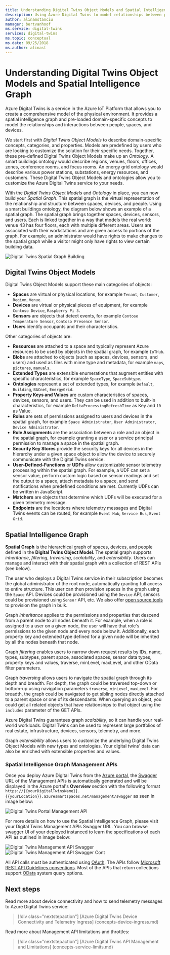 ```yaml
---
title: Understanding Digital Twins Object Models and Spatial Intelligence Graph with Azure Digital Twins | Microsoft Docs
description: Using Azure Digital Twins to model relationships between people, places, and devices
author: alinamstanciu
manager: bertvanhoof
ms.service: digital-twins
services: digital-twins
ms.topic: conceptual
ms.date: 09/25/2018
ms.author: alinast
---
```


# Understanding Digital Twins Object Models and Spatial Intelligence Graph

Azure Digital Twins is a service in the Azure IoT Platform that allows you to create a comprehensive model of the physical environment. It provides a spatial intelligence graph and pre-loaded domain-specific concepts to model the relationships and interactions between people, spaces, and devices.

We start first with _Digital Twins Object Models_ to describe domain-specific concepts, categories, and properties. Models are predefined by users who are looking to customize the solution for their specific needs. Together, these pre-defined Digital Twins Object Models make up an _Ontology_. A smart buildings ontology would describe regions, venues, floors, offices, zones, conference rooms, and focus rooms. An energy grid ontology would describe various power stations, substations, energy resources, and customers. These Digital Twins Object Models and ontologies allow you to customize the Azure Digital Twins service to your needs.

With the _Digital Twins Object Models_ and _Ontology_ in place, you can now build your _Spatial Graph_. This spatial graph is the virtual representation of the relationship and structure between spaces, devices, and people. Using a smart buildings ontology, the diagram below shows an example of a spatial graph. The spatial graph brings together spaces, devices, sensors, and users. Each is linked together in a way that models the real world: venue 43 has four floors, each with multiple different areas. Users are associated with their workstations and are given access to portions of the graph.  For example, an administrator would have rights to make changes to the spatial graph while a visitor might only have rights to view certain building data.

![Digital Twins Spatial Graph Building][1]

## Digital Twins Object Models

Digital Twins Object Models support these main categories of objects:

- **Spaces** are virtual or physical locations, for example `Tenant`, `Customer`, `Region`, `Venue`.
- **Devices** are virtual or physical pieces of equipment, for example `Contoso Device`, `Raspberry Pi 3`.
- **Sensors** are objects that detect events, for example `Contoso Temperature Sensor`, `Contoso Presence Sensor`.
- **Users** identify occupants and their characteristics.

Other categories of objects are:

- **Resources** are attached to a space and typically represent Azure resources to be used by objects in the spatial graph, for example `IoTHub`.
- **Blobs** are attached to objects (such as spaces, devices, sensors, and users) and used as files with mime type and metadata, for example `maps`, `pictures`, `manuals`.
- **Extended Types** are extensible enumerations that augment entities with specific characteristics, for example `SpaceType`, `SpaceSubtype`.
- **Ontologies** represent a set of extended types, for example `Default`, `Building`, `BACnet`, `EnergyGrid`.
- **Property Keys and Values** are custom characteristics of spaces, devices, sensors, and users. They can be used in addition to built-in characteristics, for example `DeltaProcessingRefreshTime` as Key and `10` as Value.
- **Roles** are sets of permissions assigned to users and devices in the spatial graph, for example `Space Administrator`, `User Administrator`, `Device Administrator`.
- **Role Assignments** are the association between a role and an object in the spatial graph, for example granting a user or a service principal permission to manage a space in the spatial graph.
- **Security Key Stores** provide the security keys for all devices in the hierarchy under a given space object to allow the device to securely communicate with the Digital Twins service.
- **User-Defined-Functions** or **UDFs** allow customizable sensor telemetry processing within the spatial graph. For example, a UDF can set a sensor value, perform custom logic based on sensor readings and set the output to a space, attach metadata to a space, and send notifications when predefined conditions are met. Currently UDFs can be written in JavaScript.
- **Matchers** are objects that determine which UDFs will be executed for a given telemetry message.
- **Endpoints** are the locations where telemetry messages and Digital Twins events can be routed, for example `Event Hub`, `Service Bus`, `Event Grid`.

## Spatial Intelligence Graph

**Spatial Graph** is the hierarchical graph of spaces, devices, and people defined in the **Digital Twins Object Model**. The spatial graph supports _inheritance_, _filtering_, _traversing_, _scalability_, and _extensibility_. Users can manage and interact with their spatial graph with a collection of REST APIs (see below). 

The user who deploys a Digital Twins service in their subscription becomes the global administrator of the root node, automatically granting full access to entire structure. This user can then provision spaces in the graph using the `Space` API. Devices could be provisioned using the `Device` API, sensors could be provisioned using `Sensor` API, etc. We also offer [open source tools](https://github.com/Azure-Samples/digital-twins-samples-csharp) to provision the graph in bulk.

Graph _inheritance_ applies to the permissions and properties that descend from a parent node to all nodes beneath it. For example, when a role is assigned to a user on a given node, the user will have that role's permissions to the given node and every node below it. Additionally, each property key and extended type defined for a given node will be inherited by all the nodes beneath that node.

Graph _filtering_ enables users to narrow down request results by IDs, name, types, subtypes, parent space, associated spaces, sensor data types, property keys and values, traverse, minLevel, maxLevel, and other OData filter parameters.

Graph _traversing_ allows users to navigate the spatial graph through its depth and breadth. For depth, the graph could be traversed top-down or bottom-up using navigation parameters `traverse`, `minLevel`, `maxLevel`. For breadth, the graph could be navigated to get sibling nodes directly attached to a parent space or one of its descendants. When querying an object, you could get all related objects that have relationships to that object using the `includes` parameter of the GET APIs.

Azure Digital Twins guarantees graph _scalability_, so it can handle your real-world workloads. Digital Twins can be used to represent large portfolios of real estate, infrastructure, devices, sensors, telemetry, and more.

Graph _extensibility_ allows users to customize the underlying Digital Twins Object Models with new types and ontologies. Your digital twins' data can also be enriched with extensible properties and values.

### Spatial Intelligence Graph Management APIs

Once you deploy Azure Digital Twins from the [Azure portal](https://portal.azure.com), the [Swagger](https://swagger.io/tools/swagger-ui/) URL of the Management APIs is automatically generated and will be displayed in the Azure portal's **Overview** section with the following format `https://{{yourDigitalTwinsName}}.{{yourLocation}}.azuresmartspaces.net/management/swagger` as seen in image below:

![Digital Twins Portal Management API][2]

For more details on how to use the Spatial Intelligence Graph, please visit your Digital Twins Management APIs Swagger URL. You can browse swagger UI of your deployed instanced to learn the specifications of each API as outlined in image below:

![Digital Twins Management API Swagger][3]
![Digital Twins Management API Swagger Cont][4]

All API calls must be authenticated using [OAuth](https://docs.microsoft.com/azure/active-directory/develop/v1-protocols-oauth-code). The APIs follow [Microsoft REST API Guidelines conventions](https://github.com/Microsoft/api-guidelines/blob/master/Guidelines.md). Most of the APIs that return collections support [OData](http://www.odata.org/getting-started/basic-tutorial/#queryData) system query options.

## Next steps

Read more about device connectivity and how to send telemetry messages to Azure Digital Twins service:

> [!div class="nextstepaction"]
> [Azure Digital Twins Device Connectivity and Telemetry Ingress] (concepts-device-ingress.md)

Read more about Management API limitations and throttles:

> [!div class="nextstepaction"]
> [Azure Digital Twins API Management and Limitations] (concepts-service-limits.md)

<!-- Images -->
[1]: media/concepts/digital-twins-spatial-graph-building.png
[2]: media/concepts/digital-twins-spatial-graph-management-api-url.png
[3]: media/concepts/digital-twins-management-swagger.png
[4]: media/concepts/digital-twins-management-swagger-cont.png